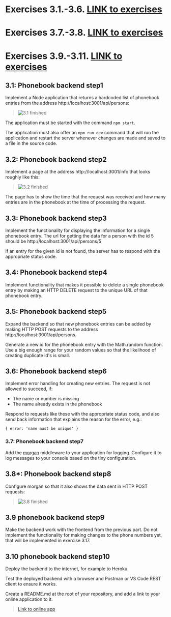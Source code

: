 # Exercises 3.1.-3.6. [LINK to exercises](https://fullstackopen.com/en/part3/node_js_and_express#exercises-3-1-3-6)

# Exercises 3.7.-3.8. [LINK to exercises](https://fullstackopen.com/en/part3/node_js_and_express#exercises-3-7-3-8)

# Exercises 3.9.-3.11. [LINK to exercises](https://fullstackopen.com/en/part3/deploying_app_to_internet#exercises-3-9-3-11)

## 3.1: Phonebook backend step1

Implement a Node application that returns a hardcoded list of phonebook entries from the address http://localhost:3001/api/persons:

> ![3.1 finished](https://fullstackopen.com/static/26ba32b70d616dfcb3b205941d6f8300/14be6/22e.png)

The application must be started with the command ```npm start```.

The application must also offer an ```npm run dev``` command that will run the application and restart the server whenever changes are made and saved to a file in the source code.

## 3.2: Phonebook backend step2
Implement a page at the address http://localhost:3001/info that looks roughly like this:

> ![3.2 finished](https://fullstackopen.com/static/40586be0ef70567dd132f7c371728283/14be6/23ea.png)

The page has to show the time that the request was received and how many entries are in the phonebook at the time of processing the request.

## 3.3: Phonebook backend step3
Implement the functionality for displaying the information for a single phonebook entry. The url for getting the data for a person with the id 5 should be http://localhost:3001/api/persons/5

If an entry for the given id is not found, the server has to respond with the appropriate status code.

## 3.4: Phonebook backend step4
Implement functionality that makes it possible to delete a single phonebook entry by making an HTTP DELETE request to the unique URL of that phonebook entry.

## 3.5: Phonebook backend step5
Expand the backend so that new phonebook entries can be added by making HTTP POST requests to the address http://localhost:3001/api/persons.

Generate a new id for the phonebook entry with the Math.random function. Use a big enough range for your random values so that the likelihood of creating duplicate id's is small.

## 3.6: Phonebook backend step6
Implement error handling for creating new entries. The request is not allowed to succeed, if:

* The name or number is missing
*  The name already exists in the phonebook

Respond to requests like these with the appropriate status code, and also send back information that explains the reason for the error, e.g.:

```{ error: 'name must be unique' }```

### 3.7: Phonebook backend step7
Add the [morgan](https://github.com/expressjs/morgan) middleware to your application for logging. Configure it to log messages to your console based on the tiny configuration.

## 3.8*: Phonebook backend step8
Configure morgan so that it also shows the data sent in HTTP POST requests:

> ![3.8 finished](https://fullstackopen.com/static/4ed4b48465d48df517158501c0be187e/14be6/24.png)

## 3.9 phonebook backend step9
Make the backend work with the frontend from the previous part. Do not implement the functionality for making changes to the phone numbers yet, that will be implemented in exercise 3.17.

## 3.10 phonebook backend step10
Deploy the backend to the internet, for example to Heroku.

Test the deployed backend with a browser and Postman or VS Code REST client to ensure it works.

Create a README.md at the root of your repository, and add a link to your online application to it.

> [Link to online app](https://nameless-castle-40757.herokuapp.com/api/persons)